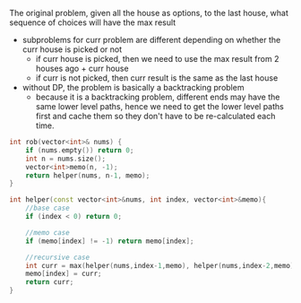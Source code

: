 The original problem, given all the house as options, to the last house, what sequence of choices will have the max result
- subproblems for curr problem are different depending on whether the curr house is picked or not
    - if curr house is picked, then we need to use the max result from 2 houses ago + curr house
    - if curr is not picked, then curr result is the same as the last house
- without DP, the problem is basically a backtracking problem
    - because it is a backtracking problem, different ends may have the same lower level paths, hence we need to get the lower level paths first and cache them so they don't have to be re-calculated each time.
    
```cpp
int rob(vector<int>& nums) {
    if (nums.empty()) return 0;
    int n = nums.size();
    vector<int>memo(n, -1);
    return helper(nums, n-1, memo);
}

int helper(const vector<int>&nums, int index, vector<int>&memo){
    //base case
    if (index < 0) return 0;

    //memo case
    if (memo[index] != -1) return memo[index];

    //recursive case
    int curr = max(helper(nums,index-1,memo), helper(nums,index-2,memo)+nums[index]);
    memo[index] = curr;
    return curr;
}
```
    
